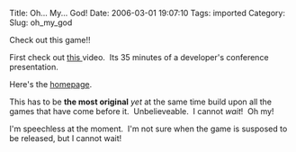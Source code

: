 Title: Oh... My... God!
Date: 2006-03-01 19:07:10
Tags: imported
Category: 
Slug: oh_my_god

Check out this game!!

First check out <a title="Spore Video" href="http://video.google.com/videoplay?docid=8372603330420559198&q=spore">this </a>video.  Its 35 minutes of a developer's conference presentation.

Here's the <a title="Spore Homepage" href="http://spore.ea.com/">homepage</a>.

This has to be <strong>the most original</strong><em> yet</em> at the same time build upon all the games that have come before it.  Unbelieveable.  I cannot <em>wait</em>!  Oh my!

I'm speechless at the moment.  I'm not sure when the game is susposed to be released, but I cannot wait!
